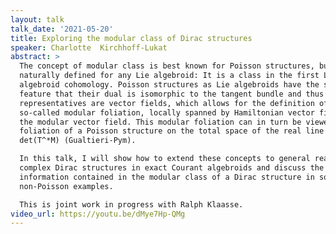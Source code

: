 ```yaml
---
layout: talk
talk_date: '2021-05-20'
title: Exploring the modular class of Dirac structures
speaker: Charlotte  Kirchhoff-Lukat
abstract: >
  The concept of modular class is best known for Poisson structures, but is
  naturally defined for any Lie algebroid: It is a class in the first Lie
  algebroid cohomology. Poisson structures as Lie algebroids have the special
  feature that their dual is isomorphic to the tangent bundle and thus
  representatives are vector fields, which allows for the definition of the
  so-called modular foliation, locally spanned by Hamiltonian vector fields and
  the modular vector field. This modular foliation can in turn be viewed as the
  foliation of a Poisson structure on the total space of the real line bundle
  det(T^*M) (Gualtieri-Pym).

  In this talk, I will show how to extend these concepts to general real or
  complex Dirac structures in exact Courant algebroids and discuss the
  information contained in the modular class of a Dirac structure in some
  non-Poisson examples.

  This is joint work in progress with Ralph Klaasse.
video_url: https://youtu.be/dMye7Hp-QMg
---
```

